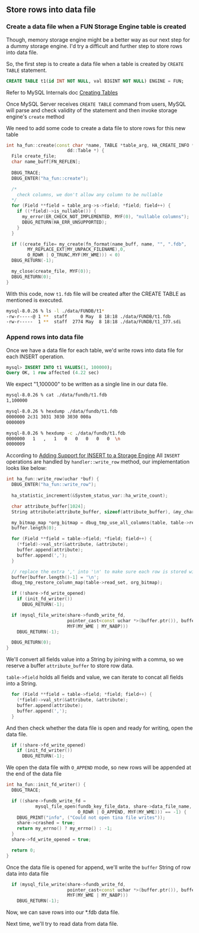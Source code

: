 ## Store rows into data file

### Create a data file when a FUN Storage Engine table is created

Though, memory storage engine might be a better way as our next step for a dummy storage engine. I'd try a difficult and further step to store rows into data file.

So, the first step is to create a data file when a table is created by `CREATE TABLE` statement.
```SQL
CREATE TABLE t1(id INT NOT NULL, val BIGINT NOT NULL) ENGINE = FUN;
```

Refer to MySQL Internals doc [Creating Tables](https://dev.mysql.com/doc/internals/en/creating-tables.html)

Once MySQL Server receives `CREATE TABLE` command from users, MySQL will parse and check validity of the statement and then invoke storage engine's `create` method

We need to add some code to create a data file to store rows for this new table
```C++
int ha_fun::create(const char *name, TABLE *table_arg, HA_CREATE_INFO *,
                       dd::Table *) {
  File create_file;
  char name_buff[FN_REFLEN];
  
  DBUG_TRACE;
  DBUG_ENTER("ha_fun::create");

  /*
    check columns, we don't allow any column to be nullable
  */
  for (Field **field = table_arg->s->field; *field; field++) {
    if ((*field)->is_nullable()) {
      my_error(ER_CHECK_NOT_IMPLEMENTED, MYF(0), "nullable columns");
      DBUG_RETURN(HA_ERR_UNSUPPORTED);
    }
  }

  if ((create_file= my_create(fn_format(name_buff, name, "", ".fdb",
        MY_REPLACE_EXT|MY_UNPACK_FILENAME),0,
        O_RDWR | O_TRUNC,MYF(MY_WME))) < 0)
  DBUG_RETURN(-1);

  my_close(create_file, MYF(0));
  DBUG_RETURN(0);
}
```

With this code, now `t1.fdb` file will be created after the CREATE TABLE as mentioned is executed.
```bash
mysql-8.0.26 % ls -l ./data/FUNDB/t1* 
-rw-r-----@ 1 **  staff     0 May  8 18:18 ./data/FUNDB/t1.fdb
-rw-r-----  1 **  staff  2774 May  8 18:18 ./data/FUNDB/t1_377.sdi
```

### Append rows into data file
Once we have a data file for each table, we'd write rows into data file for each INSERT operation.

```SQL
mysql> INSERT INTO t1 VALUES(1, 100000);
Query OK, 1 row affected (4.22 sec)
```

We expect "1,100000" to be written as a single line in our data file.
```bash
mysql-8.0.26 % cat ./data/fundb/t1.fdb
1,100000

mysql-8.0.26 % hexdump ./data/fundb/t1.fdb
0000000 2c31 3031 3030 3030 000a               
0000009

mysql-8.0.26 % hexdump -c ./data/fundb/t1.fdb
0000000   1   ,   1   0   0   0   0   0  \n                            
0000009
```

According to [Adding Support for INSERT to a Storage Engine](https://dev.mysql.com/doc/internals/en/support-for-insert.html)
All `INSERT` operations are handled by `handler::write_row` method, our implementation looks like below:
```C++
int ha_fun::write_row(uchar *buf) {
  DBUG_ENTER("ha_fun::write_row");
  
  ha_statistic_increment(&System_status_var::ha_write_count);

  char attribute_buffer[1024];
  String attribute(attribute_buffer, sizeof(attribute_buffer), &my_charset_bin);

  my_bitmap_map *org_bitmap = dbug_tmp_use_all_columns(table, table->read_set);
  buffer.length(0);

  for (Field **field = table->field; *field; field++) {
    (*field)->val_str(&attribute, &attribute);
    buffer.append(attribute);
    buffer.append(',');
  }

  // replace the extra ',' into '\n' to make sure each row is stored within a single line
  buffer[buffer.length()-1] = '\n';
  dbug_tmp_restore_column_map(table->read_set, org_bitmap);

  if (!share->fd_write_opened)
    if (init_fd_writer()) 
      DBUG_RETURN(-1);

  if (mysql_file_write(share->fundb_write_fd,
                       pointer_cast<const uchar *>(buffer.ptr()), buffer.length(),
                       MYF(MY_WME | MY_NABP)))
    DBUG_RETURN(-1);

  DBUG_RETURN(0);
}
```

We'll convert all fields value into a String by joining with a comma, so we reserve a buffer `attribute_buffer` to store row data.

`table->field` holds all fields and value, we can iterate to concat all fields into a String.
```C++
  for (Field **field = table->field; *field; field++) {
    (*field)->val_str(&attribute, &attribute);
    buffer.append(attribute);
    buffer.append(',');
  }
```

And then check whether the data file is open and ready for writing, open the data file.
```C++
  if (!share->fd_write_opened)
    if (init_fd_writer()) 
      DBUG_RETURN(-1);
```

We open the data file with `O_APPEND` mode, so new rows will be appended at the end of the data file
```C++
int ha_fun::init_fd_writer() {
  DBUG_TRACE;

  if ((share->fundb_write_fd =
           mysql_file_open(fundb_key_file_data, share->data_file_name,
                           O_RDWR | O_APPEND, MYF(MY_WME))) == -1) {
    DBUG_PRINT("info", ("Could not open tina file writes"));
    share->crashed = true;
    return my_errno() ? my_errno() : -1;
  }
  share->fd_write_opened = true;

  return 0;
}
```

Once the data file is opened for append, we'll write the `buffer` String of row data into data file

```C++
  if (mysql_file_write(share->fundb_write_fd,
                       pointer_cast<const uchar *>(buffer.ptr()), buffer.length(),
                       MYF(MY_WME | MY_NABP)))
    DBUG_RETURN(-1);
```

Now, we can save rows into our *.fdb data file.

Next time, we'll try to read data from data file.
